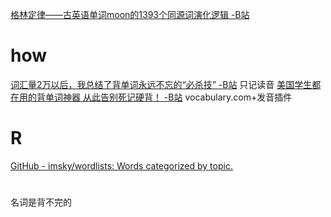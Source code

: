 [格林定律——古英语单词moon的1393个同源词演化逻辑 -B站](https://www.bilibili.com/video/BV1Cq4y1x7p4)
# how
[词汇量2万以后，我总结了背单词永远不忘的“必杀技” -B站](https://www.bilibili.com/video/BV1wg41157sn)
	只记读音
[美国学生都在用的背单词神器 从此告别死记硬背！ -B站](https://www.bilibili.com/video/BV1dL4y1x7KM)
	vocabulary.com+发音插件
# R
[GitHub - imsky/wordlists: Words categorized by topic.](https://github.com/imsky/wordlists)
#
名词是背不完的